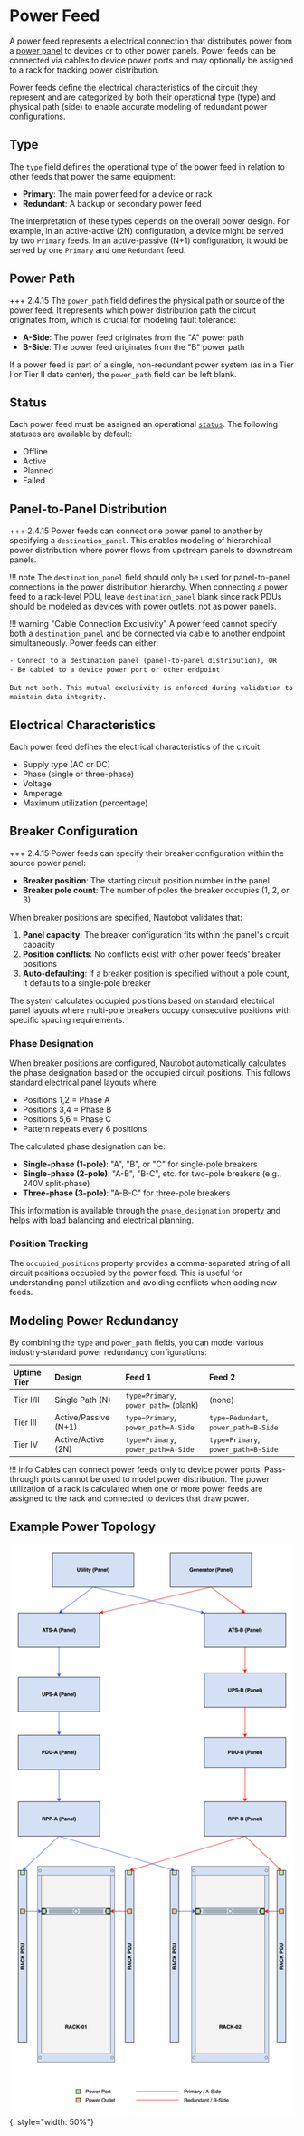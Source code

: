 # Power Feed

A power feed represents a electrical connection that distributes power from a [power panel](./powerpanel.md) to devices or to other power panels. Power feeds can be connected via cables to device power ports and may optionally be assigned to a rack for tracking power distribution.

Power feeds define the electrical characteristics of the circuit they represent and are categorized by both their operational type (type) and physical path (side) to enable accurate modeling of redundant power configurations.

## Type

The `type` field defines the operational type of the power feed in relation to other feeds that power the same equipment:

* **Primary**: The main power feed for a device or rack
* **Redundant**: A backup or secondary power feed

The interpretation of these types depends on the overall power design. For example, in an active-active (2N) configuration, a device might be served by two `Primary` feeds. In an active-passive (N+1) configuration, it would be served by one `Primary` and one `Redundant` feed.

## Power Path

+++ 2.4.15
    The `power_path` field defines the physical path or source of the power feed. It represents which power distribution path the circuit originates from, which is crucial for modeling fault tolerance:

* **A-Side**: The power feed originates from the "A" power path
* **B-Side**: The power feed originates from the "B" power path  

If a power feed is part of a single, non-redundant power system (as in a Tier I or Tier II data center), the `power_path` field can be left blank.

## Status

Each power feed must be assigned an operational [`status`](../../platform-functionality/status.md). The following statuses are available by default:

* Offline
* Active
* Planned
* Failed

## Panel-to-Panel Distribution

+++ 2.4.15
    Power feeds can connect one power panel to another by specifying a `destination_panel`. This enables modeling of hierarchical power distribution where power flows from upstream panels to downstream panels.

!!! note
    The `destination_panel` field should only be used for panel-to-panel connections in the power distribution hierarchy. When connecting a power feed to a rack-level PDU, leave `destination_panel` blank since rack PDUs should be modeled as [devices](./device.md) with [power outlets](./poweroutlet.md), not as power panels.

!!! warning "Cable Connection Exclusivity"
    A power feed cannot specify both a `destination_panel` and be connected via cable to another endpoint simultaneously. Power feeds can either:

    - Connect to a destination panel (panel-to-panel distribution), OR
    - Be cabled to a device power port or other endpoint

    But not both. This mutual exclusivity is enforced during validation to maintain data integrity.

## Electrical Characteristics

Each power feed defines the electrical characteristics of the circuit:

* Supply type (AC or DC)
* Phase (single or three-phase)
* Voltage
* Amperage
* Maximum utilization (percentage)

## Breaker Configuration

+++ 2.4.15
    Power feeds can specify their breaker configuration within the source power panel:

* **Breaker position**: The starting circuit position number in the panel
* **Breaker pole count**: The number of poles the breaker occupies (1, 2, or 3)

When breaker positions are specified, Nautobot validates that:

1. **Panel capacity**: The breaker configuration fits within the panel's circuit capacity
2. **Position conflicts**: No conflicts exist with other power feeds' breaker positions
3. **Auto-defaulting**: If a breaker position is specified without a pole count, it defaults to a single-pole breaker

The system calculates occupied positions based on standard electrical panel layouts where multi-pole breakers occupy consecutive positions with specific spacing requirements.

### Phase Designation

When breaker positions are configured, Nautobot automatically calculates the phase designation based on the occupied circuit positions. This follows standard electrical panel layouts where:

* Positions 1,2 = Phase A
* Positions 3,4 = Phase B  
* Positions 5,6 = Phase C
* Pattern repeats every 6 positions

The calculated phase designation can be:

* **Single-phase (1-pole)**: "A", "B", or "C" for single-pole breakers
* **Single-phase (2-pole)**: "A-B", "B-C", etc. for two-pole breakers (e.g., 240V split-phase)
* **Three-phase (3-pole)**: "A-B-C" for three-pole breakers

This information is available through the `phase_designation` property and helps with load balancing and electrical planning.

### Position Tracking

The `occupied_positions` property provides a comma-separated string of all circuit positions occupied by the power feed. This is useful for understanding panel utilization and avoiding conflicts when adding new feeds.

## Modeling Power Redundancy

By combining the `type` and `power_path` fields, you can model various industry-standard power redundancy configurations:

| Uptime Tier | Design | Feed 1 | Feed 2 |
| :--- | :--- | :--- | :--- |
| Tier I/II | Single Path (N) | `type=Primary`, `power_path=` (blank) | (none) |
| Tier III | Active/Passive (N+1) | `type=Primary`, `power_path=A-Side` | `type=Redundant`, `power_path=B-Side` |
| Tier IV | Active/Active (2N) | `type=Primary`, `power_path=A-Side` | `type=Primary`, `power_path=B-Side` |

!!! info
    Cables can connect power feeds only to device power ports. Pass-through ports cannot be used to model power distribution. The power utilization of a rack is calculated when one or more power feeds are assigned to the rack and connected to devices that draw power.

## Example Power Topology

![Power distribution model](../../../media/power_distribution.png){: style="width: 50%"}
